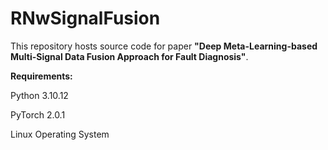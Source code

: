 # RNwSignalFusion

This repository hosts source code for paper <b>"Deep Meta-Learning-based Multi-Signal Data Fusion Approach for Fault Diagnosis"</b>.

<b>Requirements:</b>

Python 3.10.12

PyTorch 2.0.1

Linux Operating System
